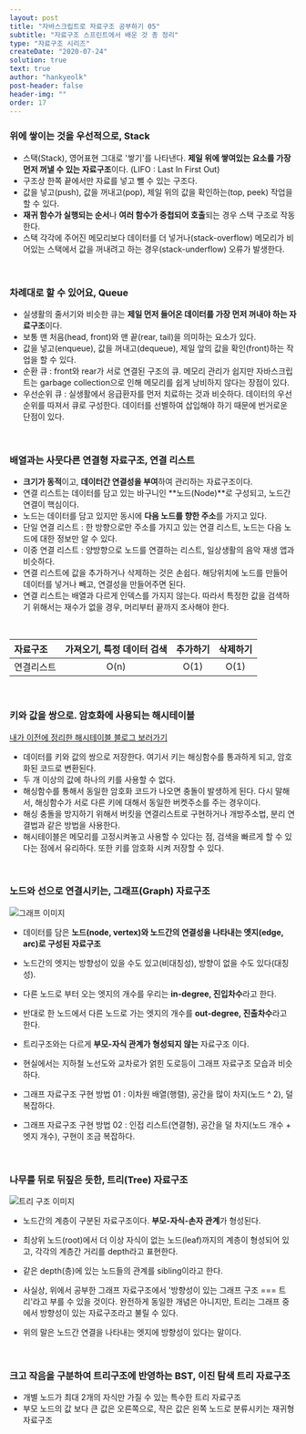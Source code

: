 ```yaml
---
layout: post
title: "자바스크립트로 자료구조 공부하기 05"
subtitle: "자료구조 스프린트에서 배운 것 총 정리"
type: "자료구조 시리즈"
createDate: "2020-07-24"
solution: true
text: true
author: "hankyeolk"
post-header: false
header-img: ""
order: 17
---
```


### 위에 쌓이는 것을 우선적으로, Stack

- 스택(Stack), 영어표현 그대로 '쌓기'를 나타낸다. **제일 위에 쌓여있는 요소를 가장 먼저 꺼낼 수 있는 자료구조**이다. (LIFO : Last In First Out)
- 구조상 한쪽 끝에서만 자료를 넣고 뺄 수 있는 구조다.
- 값을 넣고(push), 값을 꺼내고(pop), 제일 위의 값을 확인하는(top, peek) 작업을 할 수 있다.
- **재귀 함수가 실행되는 순서**나 **여러 함수가 중첩되어 호출**되는 경우 스택 구조로 작동한다.
- 스택 각각에 주어진 메모리보다 데이터를 더 넣거나(stack-overflow) 메모리가 비어있는 스택에서 값을 꺼내려고 하는 경우(stack-underflow) 오류가 발생한다.

<br>

### 차례대로 할 수 있어요, Queue

- 실생활의 줄서기와 비슷한 큐는 **제일 먼저 들어온 데이터를 가장 먼저 꺼내야 하는 자료구조**이다.
- 보통 맨 처음(head, front)와 맨 끝(rear, tail)을 의미하는 요소가 있다.
- 값을 넣고(enqueue), 값을 꺼내고(dequeue), 제일 앞의 값을 확인(front)하는 작업을 할 수 있다.
- 순환 큐 : front와 rear가 서로 연결된 구조의 큐. 메모리 관리가 쉽지만 자바스크립트는 garbage collection으로 인해 메모리를 쉽게 낭비하지 않다는 장점이 있다.
- 우선순위 큐 : 실생활에서 응급환자를 먼저 치료하는 것과 비슷하다. 데이터의 우선순위를 따져서 큐로 구성한다. 데이터를 선별하여 삽입해야 하기 때문에 번거로운 단점이 있다.

<br>

### 배열과는 사뭇다른 연결형 자료구조, 연결 리스트

- **크기가 동적**이고, **데이터간 연결성을 부여**하여 관리하는 자료구조이다.
- 연결 리스트는 데이터를 담고 있는 바구니인 **노드(Node)**로 구성되고, 노드간 연결이 핵심이다.
- 노드는 데이터를 담고 있지만 동시에 **다음 노드를 향한 주소**를 가지고 있다.
- 단일 연결 리스트 : 한 방향으로만 주소를 가지고 있는 연결 리스트, 노드는 다음 노드에 대한 정보만 알 수 있다.
- 이중 연결 리스트 : 양방향으로 노드를 연결하는 리스트, 일상생활의 음악 재생 앱과 비슷하다.
- 연결 리스트에 값을 추가하거나 삭제하는 것은 손쉽다. 해당위치에 노드를 만들어 데이터를 넣거나 빼고, 연결성을 만들어주면 된다.
- 연결 리스트는 배열과 다르게 인덱스를 가지지 않는다. 따라서 특정한 값을 검색하기 위해서는 재수가 없을 경우, 머리부터 끝까지 조사해야 한다.

<br>

| 자료구조   | 가져오기, 특정 데이터 검색 | 추가하기 | 삭제하기 |
| :--------- | :------------------------: | :------: | :------: |
| 연결리스트 |            O(n)            |   O(1)   |   O(1)   |

<br>

### 키와 값을 쌍으로. 암호화에 사용되는 해시테이블

[내가 이전에 정리한 해시테이블 블로그 보러가기](https://hankyeolk.github.io/algorithm/data-structure-series/16_HashTree)

- 데이터를 키와 값의 쌍으로 저장한다. 여기서 키는 해싱함수를 통과하게 되고, 암호화된 코드로 변환된다.
- 두 개 이상의 값에 하나의 키를 사용할 수 없다.
- 해싱함수를 통해서 동일한 암호화 코드가 나오면 충돌이 발생하게 된다. 다시 말해서, 해싱함수가 서로 다른 키에 대해서 동일한 버켓주소를 주는 경우이다.
- 해싱 충돌을 방지하기 위해서 버킷을 연결리스트로 구현하거나 개방주소법, 분리 연결법과 같은 방법을 사용한다.
- 해시테이블은 메모리를 고정시켜놓고 사용할 수 있다는 점, 검색을 빠르게 할 수 있다는 점에서 유리하다. 또한 키를 암호화 시켜 저장할 수 있다.

<br>

### 노드와 선으로 연결시키는, 그래프(Graph) 자료구조

![그래프 이미지](https://cdn.filepicker.io/api/file/ASqFe9MSQXqzoZthyThq)
<br>

- 데이터를 담은 **노드(node, vertex)와 노드간의 연결성을 나타내는 엣지(edge, arc)로 구성된 자료구조**
- 노드간의 엣지는 방향성이 있을 수도 있고(비대칭성), 방향이 없을 수도 있다(대칭성).

- 다른 노드로 부터 오는 엣지의 개수를 우리는 **in-degree, 진입차수**라고 한다.
- 반대로 한 노드에서 다른 노드로 가는 엣지의 개수를 **out-degree, 진출차수**라고 한다.

- 트리구조와는 다르게 **부모-자식 관계가 형성되지 않는** 자료구조 이다.
- 현실에서는 지하철 노선도와 교차로가 얽힌 도로등이 그래프 자료구조 모습과 비슷하다.

- 그래프 자료구조 구현 방법 01 : 이차원 배열(행렬), 공간을 많이 차지(노드 ^ 2), 덜 복잡하다.
- 그래프 자료구조 구현 방법 02 : 인접 리스트(연결형), 공간을 덜 차지(노드 개수 + 엣지 개수), 구현이 조금 복잡하다.

<br>

### 나무를 뒤로 뒤짚은 듯한, 트리(Tree) 자료구조

![트리 구조 이미지](https://s3.ap-northeast-2.amazonaws.com/learn.codestate.com/sos/Data+Structure/Advanced%20Data%20Structures/Untitled%204.png)
<br>

- 노드간의 계층이 구분된 자료구조이다. **부모-자식-손자 관계**가 형성된다.
- 최상위 노드(root)에서 더 이상 자식이 없는 노드(leaf)까지의 계층이 형성되어 있고, 각각의 계층간 거리를 depth라고 표현한다.
- 같은 depth(층)에 있는 노드들의 관계를 sibling이라고 한다.

- 사실상, 위에서 공부한 그래프 자료구조에서 '방향성이 있는 그래프 구조 === 트리'라고 부를 수 있을 것이다. 완전하게 동일한 개념은 아니지만, 트리는 그래프 중에서 방향성이 있는 자료구조라고 불릴 수 있다.
- 위의 말은 노드간 연결을 나타내는 엣지에 방향성이 있다는 말이다.

<br>

### 크고 작음을 구분하여 트리구조에 반영하는 BST, 이진 탐색 트리 자료구조

- 개별 노드가 최대 2개의 자식만 가질 수 있는 특수한 트리 자료구조
- 부모 노드의 값 보다 큰 값은 오른쪽으로, 작은 값은 왼쪽 노드로 분류시키는 재귀형 자료구조
